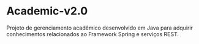 # Academic-v2.0
Projeto de gerenciamento acadêmico desenvolvido em Java para adquirir conhecimentos relacionados ao Framework Spring e serviços REST.